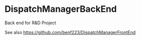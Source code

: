 # DispatchManagerBackEnd
Back end for R&amp;D Project

See also https://github.com/benf223/DispatchManagerFrontEnd

